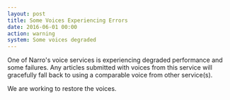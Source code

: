 ```yaml
---
layout: post
title: Some Voices Experiencing Errors
date: 2016-06-01 00:00
action: warning
system: Some voices degraded
---
```

One of Narro's voice services is experiencing degraded performance and some failures. Any articles submitted with voices from this service will gracefully fall back to using a comparable voice from other service(s).

We are working to restore the voices.
